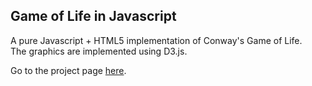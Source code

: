 ## Game of Life in Javascript

A pure Javascript + HTML5 implementation of Conway's Game of Life.  
The graphics are implemented using D3.js.  

Go to the project page [here](http://jskelcy.github.io/life/).
